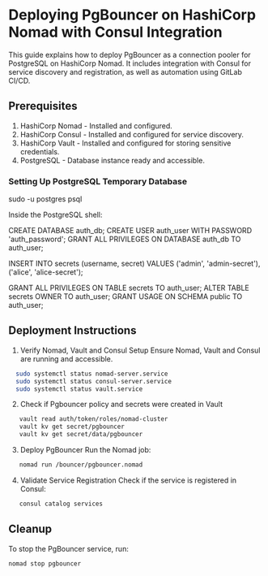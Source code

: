 # Deploying PgBouncer on HashiCorp Nomad with Consul Integration

This guide explains how to deploy PgBouncer as a connection pooler for PostgreSQL on HashiCorp Nomad. It includes integration with Consul for service discovery and registration, as well as automation using GitLab CI/CD.

## Prerequisites

1. HashiCorp Nomad - Installed and configured.
2. HashiCorp Consul - Installed and configured for service discovery.
3. HashiCorp Vault - Installed and configured for storing sensitive credentials.
4. PostgreSQL - Database instance ready and accessible.

### Setting Up PostgreSQL Temporary Database

sudo -u postgres psql

Inside the PostgreSQL shell:

CREATE DATABASE auth_db;
CREATE USER auth_user WITH PASSWORD 'auth_password';
GRANT ALL PRIVILEGES ON DATABASE auth_db TO auth_user;

INSERT INTO secrets (username, secret) VALUES ('admin', 'admin-secret'), ('alice', 'alice-secret');

GRANT ALL PRIVILEGES ON TABLE secrets TO auth_user;
ALTER TABLE secrets OWNER TO auth_user;
GRANT USAGE ON SCHEMA public TO auth_user;

## Deployment Instructions

1. Verify Nomad, Vault and Consul Setup
   Ensure Nomad, Vault and Consul are running and accessible.

 ```bash  
   sudo systemctl status nomad-server.service
   sudo systemctl status consul-server.service
   sudo systemctl status vault.service
```

2. Check if Pgbouncer policy and secrets were created in Vault

```bash
   vault read auth/token/roles/nomad-cluster
   vault kv get secret/pgbouncer
   vault kv get secret/data/pgbouncer
```

3. Deploy PgBouncer
   Run the Nomad job:

```bash
   nomad run /bouncer/pgbouncer.nomad
```
   

4. Validate Service Registration
   Check if the service is registered in Consul:

```bash
   consul catalog services
```
   

## Cleanup

To stop the PgBouncer service, run:

```bash
nomad stop pgbouncer